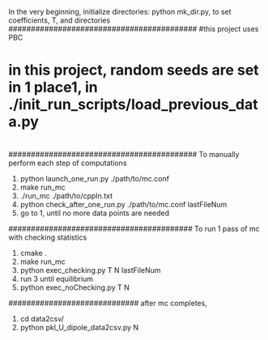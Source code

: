 In the very beginning, initialize directories:
python mk_dir.py, to set coefficients, T, and directories
##########################################
#this project uses PBC
# in this project, random seeds are set in 1 place1, in ./init_run_scripts/load_previous_data.py

#
##########################################
To manually perform each step of computations
1. python launch_one_run.py ./path/to/mc.conf
2. make run_mc
3. ./run_mc ./path/to/cppIn.txt
4. python check_after_one_run.py ./path/to/mc.conf lastFileNum
5. go to 1, until no more data points are needed

#########################################
To run 1 pass of mc with checking statistics
1. cmake .
2. make run_mc
3. python exec_checking.py T N lastFileNum
4. run 3 until equilibrium
5. python exec_noChecking.py T N


#############################
after mc completes,
1. cd data2csv/
2. python pkl_U_dipole_data2csv.py N